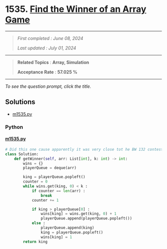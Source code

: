# 1535. [Find the Winner of an Array Game](<https://leetcode.com/problems/find-the-winner-of-an-array-game>)

------

> *First completed : June 08, 2024*
>
> *Last updated : July 01, 2024*


------

> **Related Topics** : **Array, Simulation**
>
> **Acceptance Rate** : **57.025 %**


------

*To see the question prompt, click the title.*

## Solutions

- [m1535.py](<../my-submissions/m1535.py>)
### Python
#### [m1535.py](<../my-submissions/m1535.py>)
```Python
# Did this one cause apparently it was very close tot he BW 132 contest q2 and it was lol
class Solution:
    def getWinner(self, arr: List[int], k: int) -> int:
        wins = {}
        playerQueue = deque(arr)

        king = playerQueue.popleft()
        counter = 0
        while wins.get(king, 0) < k :
            if counter == len(arr) :
                break
            counter += 1

            if king > playerQueue[0] :
                wins[king] = wins.get(king, 0) + 1
                playerQueue.append(playerQueue.popleft())
            else :
                playerQueue.append(king)
                king = playerQueue.popleft()
                wins[king] = 1
        return king
```

